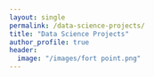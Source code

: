 ```yaml
---
layout: single
permalink: /data-science-projects/
title: "Data Science Projects"
author_profile: true
header:
  image: "/images/fort point.png"
---
```



